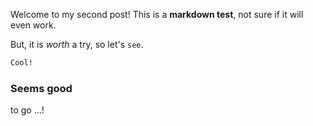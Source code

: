 Welcome to my second post! This is a **markdown test**, not sure if it will even work.

But, it is *worth* a try, so let's `see`.

```css
Cool!
```

### Seems good

to go ...!